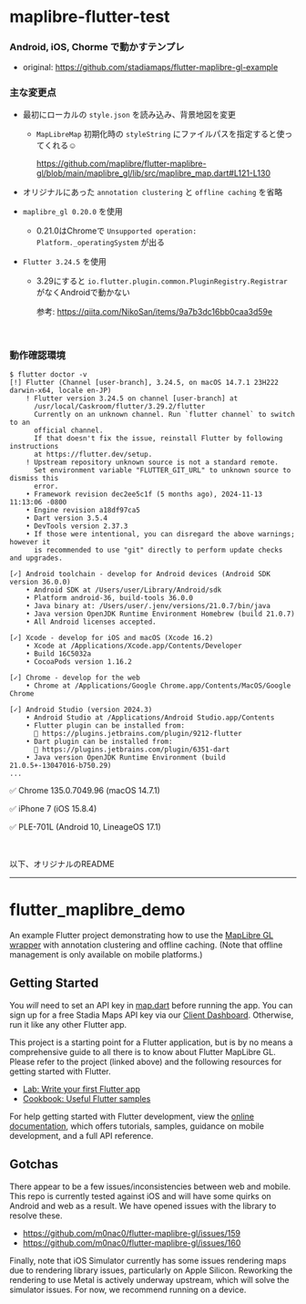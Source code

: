 # maplibre-flutter-test

### Android, iOS, Chorme で動かすテンプレ

- original: https://github.com/stadiamaps/flutter-maplibre-gl-example

### 主な変更点

  - 最初にローカルの `style.json` を読み込み、背景地図を変更

    - `MapLibreMap` 初期化時の `styleString` にファイルパスを指定すると使ってくれる☺️

       https://github.com/maplibre/flutter-maplibre-gl/blob/main/maplibre_gl/lib/src/maplibre_map.dart#L121-L130

  - オリジナルにあった `annotation clustering` と `offline caching` を省略

  - `maplibre_gl 0.20.0` を使用

    - 0.21.0はChromeで `Unsupported operation: Platform._operatingSystem` が出る

  - `Flutter 3.24.5` を使用

    - 3.29にすると `io.flutter.plugin.common.PluginRegistry.Registrar` がなくAndroidで動かない

      参考: https://qiita.com/NikoSan/items/9a7b3dc16bb0caa3d59e

<br>

### 動作確認環境
```
$ flutter doctor -v
[!] Flutter (Channel [user-branch], 3.24.5, on macOS 14.7.1 23H222 darwin-x64, locale en-JP)
    ! Flutter version 3.24.5 on channel [user-branch] at
      /usr/local/Caskroom/flutter/3.29.2/flutter
      Currently on an unknown channel. Run `flutter channel` to switch to an
      official channel.
      If that doesn't fix the issue, reinstall Flutter by following instructions
      at https://flutter.dev/setup.
    ! Upstream repository unknown source is not a standard remote.
      Set environment variable "FLUTTER_GIT_URL" to unknown source to dismiss this
      error.
    • Framework revision dec2ee5c1f (5 months ago), 2024-11-13 11:13:06 -0800
    • Engine revision a18df97ca5
    • Dart version 3.5.4
    • DevTools version 2.37.3
    • If those were intentional, you can disregard the above warnings; however it
      is recommended to use "git" directly to perform update checks and upgrades.

[✓] Android toolchain - develop for Android devices (Android SDK version 36.0.0)
    • Android SDK at /Users/user/Library/Android/sdk
    • Platform android-36, build-tools 36.0.0
    • Java binary at: /Users/user/.jenv/versions/21.0.7/bin/java
    • Java version OpenJDK Runtime Environment Homebrew (build 21.0.7)
    • All Android licenses accepted.

[✓] Xcode - develop for iOS and macOS (Xcode 16.2)
    • Xcode at /Applications/Xcode.app/Contents/Developer
    • Build 16C5032a
    • CocoaPods version 1.16.2

[✓] Chrome - develop for the web
    • Chrome at /Applications/Google Chrome.app/Contents/MacOS/Google Chrome

[✓] Android Studio (version 2024.3)
    • Android Studio at /Applications/Android Studio.app/Contents
    • Flutter plugin can be installed from:
      🔨 https://plugins.jetbrains.com/plugin/9212-flutter
    • Dart plugin can be installed from:
      🔨 https://plugins.jetbrains.com/plugin/6351-dart
    • Java version OpenJDK Runtime Environment (build 21.0.5+-13047016-b750.29)
...
```
✅ Chrome 135.0.7049.96 (macOS 14.7.1)

✅ iPhone 7 (iOS 15.8.4)

✅ PLE-701L (Android 10, LineageOS 17.1)

<br>

以下、オリジナルのREADME

---

# flutter_maplibre_demo

An example Flutter project demonstrating how to use the [MapLibre GL wrapper](https://github.com/m0nac0/flutter-maplibre-gl)
with annotation clustering and offline caching. (Note that offline management is only available on mobile platforms.)

## Getting Started

You *will* need to set an API key in [map.dart](lib/map.dart) before running the app. You can sign up for a free
Stadia Maps API key via our [Client Dashboard](https://client.stadiamaps.com/). Otherwise, run it like
any other Flutter app.

This project is a starting point for a Flutter application, but is by no means a comprehensive guide
to all there is to know about Flutter MapLibre GL. Please refer to the project (linked above)
and the following resources for getting started with Flutter.


- [Lab: Write your first Flutter app](https://docs.flutter.dev/get-started/codelab)
- [Cookbook: Useful Flutter samples](https://docs.flutter.dev/cookbook)

For help getting started with Flutter development, view the
[online documentation](https://docs.flutter.dev/), which offers tutorials,
samples, guidance on mobile development, and a full API reference.

## Gotchas

There appear to be a few issues/inconsistencies between web and mobile. This repo is
currently tested against iOS and will have some quirks on Android and web as a result.
We have opened issues with the library to resolve these.

* https://github.com/m0nac0/flutter-maplibre-gl/issues/159
* https://github.com/m0nac0/flutter-maplibre-gl/issues/160

Finally, note that iOS Simulator currently has some issues rendering maps due to rendering
library issues, particularly on Apple Silicon. Reworking the rendering to use Metal is
actively underway upstream, which will solve the simulator issues. For now, we recommend
running on a device.
